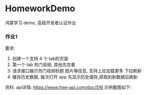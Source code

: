 # HomeworkDemo
鸿蒙学习 demo, 高级开发者认证作业

### 作业1 
要求:
1. 创建一个支持 4 个 tab的页面
2. 第一个 tab 热门视频, 其他先空着
3. 请求接口展示热门视频标题 图片等信息, 支持上拉加载更多 下拉刷新
4. 缓存历史数据, 每次打开 app 先显示历史缓存,获取到新数据后刷新

资料:
api详情: https://www.free-api.com/doc/516
示例截图如下:
